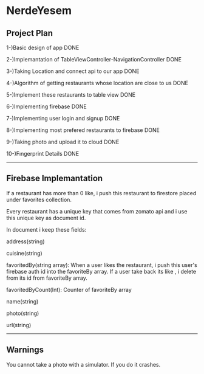 # NerdeYesem

## Project Plan
1-)Basic design of app DONE

2-)Implemantation of TableViewController-NavigationController DONE

3-)Taking Location and connect api to our app DONE

4-)Algorithm of getting restaurants whose location are close to us DONE

5-)Implement these restaurants to table view DONE

6-)Implementing firebase DONE

7-)Implementing user login and signup DONE

8-)Implementing most prefered restaurants to firebase DONE

9-)Taking photo and upload it to cloud DONE

10-)Fıngerprint Details DONE
***
## Firebase Implemantation
If a restaurant has more than 0 like, i push this restaurant to firestore placed under favorites collection.

Every restaurant has a unique key that comes from zomato api and i use this unique key as document id.

In document i keep these fields:

address(string)

cuisine(string)

favoritedBy(string array): When a user likes the restaurant, i push this user's firebase auth id into the favoriteBy array.
If a user take back its like , i delete from its id from favoriteBy array.

favoritedByCount(Int): Counter of favoriteBy array

name(string)

photo(string)

url(string)

***
## Warnings

You cannot take a photo with a simulator. If you do it crashes.








